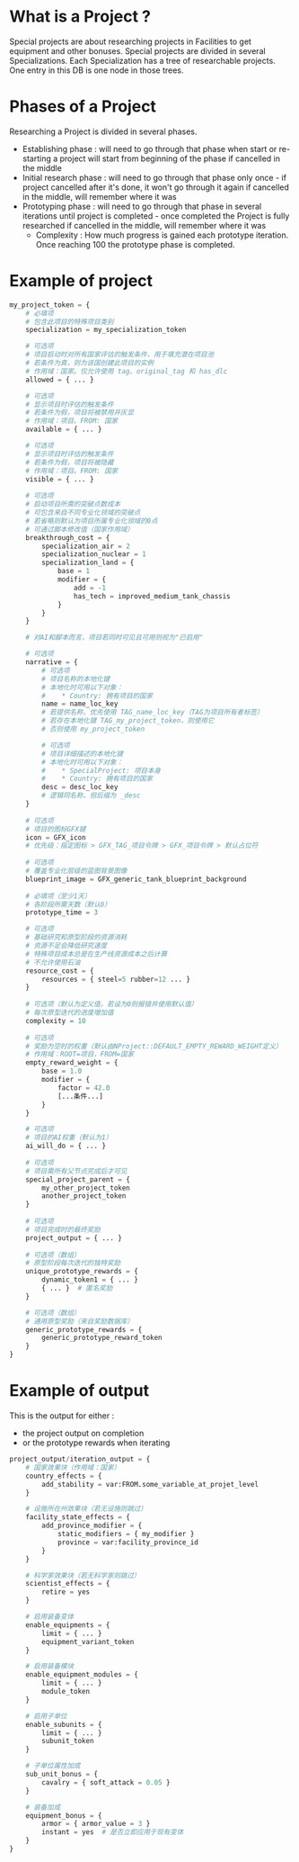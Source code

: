 # What is a Project ?
Special projects are about researching projects in Facilities to get equipment and other bonuses.
Special projects are divided in several Specializations. Each Specialization has a tree of researchable projects. 
One entry in this DB is one node in those trees.

# Phases of a Project

Researching a Project is divided in several phases.

* Establishing phase : 
will need to go through that phase when start or re-starting a project
will start from beginning of the phase if cancelled in the middle
* Initial research phase : 
will need to go through that phase only once - if project cancelled after it's done, it won't go through it again
if cancelled in the middle, will remember where it was
* Prototyping phase :
will need to go through that phase in several iterations until project is completed - once completed the Project is fully researched
if cancelled in the middle, will remember where it was
	* Complexity :
	How much progress is gained each prototype iteration. Once reaching 100 the prototype phase is completed.

# Example of project

```python
my_project_token = {
	# 必填项
	# 包含此项目的特殊项目类别
	specialization = my_specialization_token

	# 可选项
	# 项目启动时对所有国家评估的触发条件，用于填充潜在项目池
	# 若条件为真，则为该国创建此项目的实例
	# 作用域：国家。仅允许使用 tag、original_tag 和 has_dlc
	allowed = { ... }

	# 可选项
	# 显示项目时评估的触发条件
	# 若条件为假，项目将被禁用并灰显
	# 作用域：项目。FROM: 国家
	available = { ... }

	# 可选项
	# 显示项目时评估的触发条件
	# 若条件为假，项目将被隐藏
	# 作用域：项目。FROM: 国家
	visible = { ... }
	
	# 可选项
	# 启动项目所需的突破点数成本
	# 可包含来自不同专业化领域的突破点
	# 若省略则默认为项目所属专业化领域的0点
	# 可通过脚本修改值（国家作用域）
	breakthrough_cost = {
		specialization_air = 2
		specialization_nuclear = 1
		specialization_land = {
			base = 1
			modifier = {
				add = -1
				has_tech = improved_medium_tank_chassis
			}
		}
	}

	# 对AI和脚本而言，项目若同时可见且可用则视为"已启用"

	# 可选项
	narrative = {
		# 可选项
		# 项目名称的本地化键
		# 本地化时可用以下对象：
		#    * Country: 拥有项目的国家
		name = name_loc_key
    	# 若提供名称，优先使用 TAG_name_loc_key（TAG为项目所有者标签）
    	# 若存在本地化键 TAG_my_project_token，则使用它
    	# 否则使用 my_project_token

		# 可选项
		# 项目详细描述的本地化键
		# 本地化时可用以下对象：
		#    * SpecialProject: 项目本身
		#    * Country: 拥有项目的国家
		desc = desc_loc_key
    	# 逻辑同名称，但后缀为 _desc
	}
	
	# 可选项
	# 项目的图标GFX键
	icon = GFX_icon
    # 优先级：指定图标 > GFX_TAG_项目令牌 > GFX_项目令牌 > 默认占位符
	
	# 可选项
	# 覆盖专业化层级的蓝图背景图像
	blueprint_image = GFX_generic_tank_blueprint_background
	
	# 必填项（至少1天）
	# 各阶段所需天数（默认0）
	prototype_time = 3

	# 可选项
	# 基础研究和原型阶段的资源消耗
	# 资源不足会降低研究速度
	# 特殊项目成本总是在生产线资源成本之后计算
	# 不允许使用石油
	resource_cost = {
		resources = { steel=5 rubber=12 ... }
	}
	
	# 可选项（默认为定义值，若设为0则报错并使用默认值）
	# 每次原型迭代的进度增加值
	complexity = 10
	
	# 可选项
	# 奖励为空时的权重（默认由NProject::DEFAULT_EMPTY_REWARD_WEIGHT定义）
	# 作用域：ROOT=项目，FROM=国家
	empty_reward_weight = {
		base = 1.0
		modifier = {
			factor = 42.0
			[...条件...]
		}
	}

	# 可选项
	# 项目的AI权重（默认为1）
	ai_will_do = { ... }
	
	# 可选项
	# 项目需所有父节点完成后才可见
	special_project_parent = {
		my_other_project_token
		another_project_token
	}
	
	# 可选项
	# 项目完成时的最终奖励
	project_output = { ... }
	
	# 可选项（数组）
	# 原型阶段每次迭代的独特奖励
	unique_prototype_rewards = {
		dynamic_token1 = { ... }
		{ ... }  # 匿名奖励
	}

	# 可选项（数组）
	# 通用原型奖励（来自奖励数据库）
	generic_prototype_rewards = {
		generic_prototype_reward_token
	}
}
```

# Example of output

This is the output for either : 
* the project output on completion
* or the prototype rewards when iterating

```python
project_output/iteration_output = {
	# 国家效果块（作用域：国家）
	country_effects = {
		add_stability = var:FROM.some_variable_at_projet_level
	}

	# 设施所在州效果块（若无设施则跳过）
	facility_state_effects = {
		add_province_modifier = {
			static_modifiers = { my_modifier }
			province = var:facility_province_id
		}
	}

	# 科学家效果块（若无科学家则跳过）
	scientist_effects = {
		retire = yes
	}

	# 启用装备变体
	enable_equipments = {
		limit = { ... }
		equipment_variant_token
	}

	# 启用装备模块
	enable_equipment_modules = {
		limit = { ... }
		module_token 
	}

	# 启用子单位
	enable_subunits = {
		limit = { ... }
		subunit_token 
	}

	# 子单位属性加成
	sub_unit_bonus = {
		cavalry = { soft_attack = 0.05 }
	}

	# 装备加成
	equipment_bonus = {
		armor = { armor_value = 3 }
		instant = yes  # 是否立即应用于现有变体
	}
}
```
